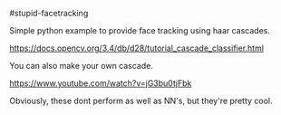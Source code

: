 #stupid-facetracking

Simple python example to provide face tracking using haar cascades.

https://docs.opencv.org/3.4/db/d28/tutorial_cascade_classifier.html

You can also make your own cascade.

https://www.youtube.com/watch?v=jG3bu0tjFbk

Obviously, these dont perform as well as NN's, but they're pretty cool.
